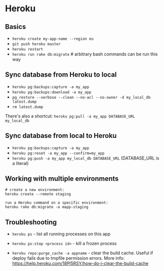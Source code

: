 # Heroku


## Basics

  - `heroku create my-app-name --region eu`
  - `git push heroku master`
  - `heroku restart`
  - `heroku run rake db:migrate` # arbitrary bash commands can be run this way


## Sync database from Heroku to local

  - `heroku pg:backups:capture -a my_app`
  - `heroku pg:backups:download -a my_app`
  - `pg_restore --verbose --clean --no-acl --no-owner -d my_local_db latest.dump`
  - `rm latest.dump`

There's also a shortcut: `heroku pg:pull -a my_app DATABASE_URL my_local_db`


## Sync database from local to Heroku

  - `heroku pg:backups:capture -a my_app`
  - `heroku pg:reset -a my_app --confirm=my_app`
  - `heroku pg:push -a my_app my_local_db DATABASE_URL` (DATABASE_URL is a literal)


## Working with multiple environments

```
# create a new environment:
heroku create --remote staging

run a Heroku command on a specific environment:
heroku rake db:migrate -a mapp-staging
```


## Troubleshooting

- `heroku ps` - list all running processes on this app

- `heroku ps:stop <process id>` - kill a frozen process

- `heroku repo:purge_cache -a appname` - clear the build cache.
  Useful if deploy fails due to tmpfile permission errors. More info: https://help.heroku.com/18PI5RSY/how-do-i-clear-the-build-cache
